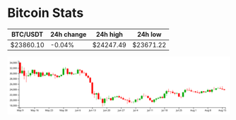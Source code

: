 # Bitcoin Stats

BTC/USDT|24h change|24h high|24h low|
|---|---|---|---|
|$23860.10|-0.04%|$24247.49|$23671.22|

<img src="./chart.svg">
